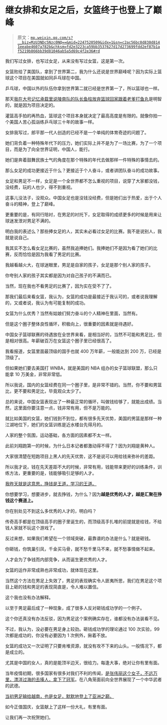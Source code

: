 # 继女排和女足之后，女篮终于也登上了巅峰

> 原文：[`mp.weixin.qq.com/s?__biz=MzU3NDc5Nzc0NQ==&mid=2247520509&idx=1&sn=c2ac56bc0d830d8141eeabe4607a782b&chksm=fd2e3223ca59bb3537627d17d273699fdd2ef87b1af5219b866bb39d81046ab5a5d69c4f2e36#rd`](http://mp.weixin.qq.com/s?__biz=MzU3NDc5Nzc0NQ==&mid=2247520509&idx=1&sn=c2ac56bc0d830d8141eeabe4607a782b&chksm=fd2e3223ca59bb3537627d17d273699fdd2ef87b1af5219b866bb39d81046ab5a5d69c4f2e36#rd)

我们写过女排，也写过女足，从来没有写过女篮，这是第一次。 

女篮败给了美国队，拿到了世界第二，我为什么还说是世界巅峰呢？因为实际上篮球这个项目在美国就如同乒乓球在中国。 

乒乓球，中国以外的队伍你拿到世界第二就已经是世界第一了，所以篮球也一样。 

那天[我在大号记忆承载里说陵南队的队长鱼柱放弃篮球回家跟着老爹打鱼丸](https://mp.weixin.qq.com/s?__biz=MzU0MjYwNDU2Mw==&mid=2247507904&idx=1&sn=f7dfb1b9b322806413fe3e5ae39b3801&chksm=fb1ab3bccc6d3aaa7994bb402ce6b2d65cd2a1c7ffaf0d469ead854f3bfc69de8df2cd1911ea&token=1403485709&lang=zh_CN&scene=21#wechat_redirect)是明智的，就是因为项目决定的。

灌篮高手拍的再热血，篮球这个项目本身就决定了最高高度是有限的。就像你拍一个美国人苦心孤诣练乒乓球三十年的故事一样。

女排我写过，郎平那一代人创造的已经不是一个单纯的体育奇迹的问题了。 

她们背负着一种特殊年代下的压力，她们实际上并不是为了一场比赛，为了一个项目，而是为了向全世界证明，中国人，能行。 

她们是奔着鼓舞民族士气的角度在那个特殊的年代去做那样一件特殊的事情去的。

那么女足的成功更接近于什么？更接近于个人奋斗，或者讲团队奋斗的成功故事。 

女足和男足不一样，女足是一个全世界都不怎么重视的项目，说穿了大家都没钱，没经费，玩的人也少，得不到重视。 

这事儿没法子，没观众。中国女足也是没钱没经费，但是她们出于热爱，出于个人奋斗的精神，登上了巅峰。 

更重要的是，有同行陪衬，在男足的衬托下，女足取得的成绩更多的时候是用来让球迷发泄对男足不满的。 

明白我的表述么？那些捧女足的人，其实未必看过女足的比赛。我不是说别人，我就是说自己。 

我其实不怎么看女足比赛的，虽然我追捧她们。我捧她们不是因为看了她们的比赛，反而恰恰是因为我看了男足的比赛。 

我越看越火大，在球迷眼里，男足是自家的孩子，女足是那个别人家的孩子。

你夸别人家的孩子其实都是因为对自己孩子的不满而已。 

当然，现在我也不看男足的比赛了，因为实在受不了了。 

那我们最后来看女篮，我认为，女篮的成功是最接近于我认可的，或者说我理解的，又或者说，我认为有可能复制的成功。 

女篮为什么优秀？当然有姑娘们努力奋斗的个人精神在里面，当然有。 

但是这个圈子整体良性循环，积极向上，很重要的因素就是待遇好。

中国女子篮球联赛的待遇放在全世界来看，是相当好的，当然不可能和男足比，但是相对很高。年薪破百万在女篮这个圈子里已经很高了。

我看报道，女篮里面最顶级的国手也就 400 万年薪，一般能达到 200 万，已经是顶级了。

但如果她们要去美国打 WNBA，就是美国的 NBA 组办的女子篮球联盟，那么只能拿 10 万美金，非常非常低。 

所以我说，国内的女篮经费在同一个圈子里，是非常不错的。当然，你不要和男篮比，更不要和男足比，毕竟观众太少了。 

总的来说，中国女篮表现出了一种最正常的循环，叫做钱给够了，就能出成绩。当然，这里面你要注意一点，钱非常有用，但不是万能的。

就比如美国的女篮，她们钱到不到位，都有很多先天优势，美国的男篮是那样一种江湖地位下，她们的女篮训练是近水楼台先得月的。 

人家的整个氛围，运动基础，各方面的因素都不太一样。

此前刘翔跑第一的时候，为什么日本记者都激动得不得了？因为刘翔是黄种人。 

大家很清楚在短跑项目上黑人的先天优势，这不是说可以用给钱来弥补的差距。 

所以我才说，钱在先天差距不大的时候，非常有用，钱能带来更好的训练条件，训练方法，更重要的是，钱能够吸引足够的人才。 

[我昨天就是这意思，挣钱是王道，学习的王道。](http://mp.weixin.qq.com/s?__biz=MzU3NDc5Nzc0NQ==&mid=2247520502&idx=1&sn=d9ded3770a63e94a5db90dfc11dcbabd&chksm=fd2e3228ca59bb3ede00774eb08de729a9ed24493453c176deb55fd0840f5b2c9ab0b43a295e&scene=21#wechat_redirect)

你想要学习，想要进步，就去挣钱，为什么？因为**越是优秀的人才，越是汇聚在挣钱这个赛道上。**

你在别处见不到这么多优秀的人才的，明白吗？ 

传奇高手都是在顶级高手的圈子里诞生的，而顶级高手扎堆的前提就是给钱，不给钱人家就不玩这个游戏了。 

反过来想，如果我们希望在一个领域突破，最靠谱的办法是什么？就是砸钱。 

你砸钱，你筑巢引凤，千金买马骨，就不愁千里马不来，就不愁事情做不起来。 

人才会为了争钱而内部竞争，从而诞生更优秀的人才。 

女篮的运作非常成熟也非常成功，就体现在这里。 

当然这个方法在男足上失效了，男足的表现确实令人匪夷所思，我们在男足这个项目上砸的钱和男足的表现简直是，令人难以置信。

这个我也没有办法解释。 

以至于男足最后成了一种现象，成了很多人反对砸钱成功学的一个例子。 

这个你还真没有办法反驳，因为男足这个案例确实存在，谁都没有办法装看不见。 

不过，我认为，没必要在男足身上较劲。砸钱成功学的理论通过 100 次实验，99 次都是成功的，你没有必要因为 1 次例外，揪着不放。 

女篮的成功又一次证明了只要肯堆资源，就没有攻不下来的山头。一般情况下，都是成立的。 

尤其是中国的女人，真的是能顶半边天，很给力。每逢大事，绝对让你有里有面。 

当年疫情初期，很多国家有很多对我们不利的传闻，[是张伟丽这个女子，不远万里，漂洋过海的去揍人，拿下了冠军](https://mp.weixin.qq.com/s?__biz=MzU0MjYwNDU2Mw==&mid=2247488616&idx=1&sn=f1bfcf2d5dc4af1cb251e8bc921109aa&chksm=fb197814cc6ef10215909e706bf4ab8d6e9f33d0b242832c75c4646b25c2f9656de834e965b8&token=144313987&lang=zh_CN&scene=21#wechat_redirect)。在八角笼面前向全世界展现了一个中华武者的武德。

[当初男足输给越南，也是女足，默默地登上了亚洲之巅。](https://mp.weixin.qq.com/s?__biz=MzU0MjYwNDU2Mw==&mid=2247503768&idx=1&sn=ad094bfc9c59b54a543b708c1215d002&chksm=fb1aa3e4cc6d2af277fc3a398f66b012e1b2ce7fa46d1cdbc486a66b46ea024f670811896aca&token=1403485709&lang=zh_CN&scene=21#wechat_redirect)

如今正值国庆，女篮献上了这样一份大礼，有里有面。 

让我们再一次祝贺她们。